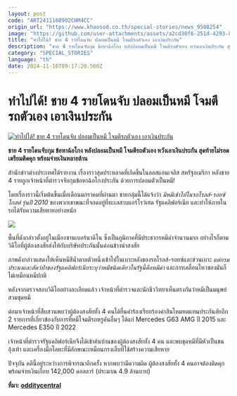 ```yaml
---
layout: post
code: "ART2411160902CHM4CC"
origin_url: "https://www.khaosod.co.th/special-stories/news_9508254"
image: "https://github.com/user-attachments/assets/a2cd30f6-251d-4293-8951-5f2bf18b49e7"
title: "ทำไปได้! ชาย 4 รายโดนจับ ปลอมเป็นหมี โจมตีรถตัวเอง เอาเงินประกัน"
description: "ชาย 4 รายโดนจับกุม ข้อหาฉ้อโกง หลังปลอมเป็นหมี โจมตีรถตัวเอง หวังเอาเงินประกัน สุดท้ายไม่รอด เตรียมติดคุก พร้อมจ่ายเงินหลายล้าน"
category: "SPECIAL_STORIES"
language: "th"
date: 2024-11-16T09:17:20.566Z
---
```


# ทำไปได้! ชาย 4 รายโดนจับ ปลอมเป็นหมี โจมตีรถตัวเอง เอาเงินประกัน

[![ทำไปได้! ชาย 4 รายโดนจับ ปลอมเป็นหมี โจมตีรถตัวเอง เอาเงินประกัน](https://www.khaosod.co.th/wpapp/uploads/2024/11/Bear-Claw-2.jpg "ทำไปได้! ชาย 4 รายโดนจับ ปลอมเป็นหมี โจมตีรถตัวเอง เอาเงินประกัน")](https://www.khaosod.co.th/wpapp/uploads/2024/11/Bear-Claw-2.jpg)

**ชาย 4 รายโดนจับกุม ข้อหาฉ้อโกง หลังปลอมเป็นหมี โจมตีรถตัวเอง หวังเอาเงินประกัน สุดท้ายไม่รอด เตรียมติดคุก พร้อมจ่ายเงินหลายล้าน**

สำนักข่าวต่างประเทศได้รายงาน เรื่องราวสุดประหลาดที่เกิดขึ้นในลอสแอนเจลิส สหรัฐอเมริกา หลังชาย 4 รายถูกเจ้าหน้าที่ตำรวจจับกุมข้อหาฉ้อโกงประกัน ด้วยการปลอมตัวเป็นหมี!

โดยเรื่องราวนี้เริ่มต้นขึ้นเมื่อเดือนมกราคมที่ผ่านมา ชายกลุ่มนี้ได้แจ้งว่า _มีหมีเข้าไปในรถโรลส์-รอยซ์ โกสต์ รุ่นปี 2010_ ของพวกเขาขณะที่จอดอยู่ที่ทะเลสาบแอร์โรว์เฮด รัฐแคลิฟอร์เนีย และทำให้ภายในรถได้รับความเสียหายอย่างหนัก

[![](https://www.khaosod.co.th/wpapp/uploads/2024/11/20089-696x464.jpg)](https://www.khaosod.co.th/wpapp/uploads/2024/11/20089.jpg)

พื้นที่ดังกล่าวตั้งอยู่ในเมืองซานเบอร์นาดิโน ซึ่งเป็นภูมิภาคที่มีประชากรหมีดำจำนวนมาก อย่างไรก็ตามวิดีโอที่ผู้ต้องสงสัยส่งให้กับบริษัทประกันนั้นค่อนข้างน่าสงสัย

ภาพดังกล่าวแสดงให้เห็นหมีสีน้ำตาลตัวหนึ่งเข้าไปในเบาะหลังของรถโรลส์-รอยซ์และข่วนเบาะ _แต่กรมประมงและสัตว์ป่าของรัฐแคลิฟอร์เนียระบุว่าหมีชนิดเดียวในรัฐนี้คือหมีดำ_ และการเคลื่อนไหวของมันก็ไม่เหมือนหมีปกติ

หลังจากตรวจสอบวิดีโออย่างละเอียดแล้ว เจ้าหน้าที่ตำรวจและนักชีววิทยาเห็นตรงกันว่าหมีเป็นมนุษย์สวมชุดหมี

ต่อมาเจ้าหน้าที่สืบสวนพบว่าผู้ต้องสงสัยทั้ง 4 คนได้ยื่นคำร้องเรียกร้องค่าสินไหมทดแทนประกันภัยอีก 2 รายการที่เกี่ยวข้องกับการที่หมีโจมตีรถหรูคันอื่นๆ ได้แก่ Mercedes G63 AMG ปี 2015 และ Mercedes E350 ปี 2022

เจ้าหน้าที่ตำรวจรัฐแคลิฟอร์เนียจึงได้เข้าค้นบ้านของผู้ต้องสงสัยทั้ง 4 คน และพบชุดหมีที่มีหัวเป็นขน อุ้งเท้า และเครื่องมือโลหะที่มีลักษณะเหมือนกรงเล็บที่ใช้สร้างความเสียหาย

ปัจจุบัน คดีนี้อยู่ระหว่างการพิจารณาอีกครั้ง หากพบว่ามีความผิด ผู้ต้องสงสัยทั้ง 4 คนอาจต้องติดคุกพร้อมจ่ายเงินเกือบ 142,000 ดอลลาร์ (ประมาณ 4.9 ล้านบาท)

**ที่มา: [odditycentral](https://www.odditycentral.com/news/four-people-arrested-for-using-bear-suit-to-fake-bear-attacks-on-their-vehicles-and-claim-insurance.html)**